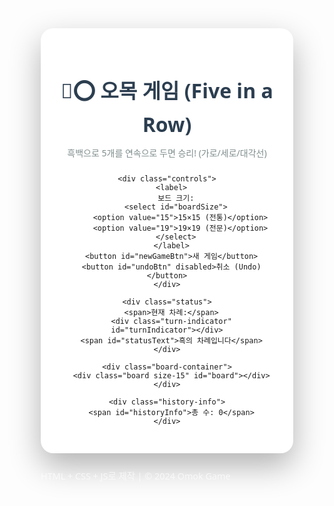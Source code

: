 <!DOCTYPE html>
<html lang="ko">
<head>
  <meta charset="UTF-8" />
  <meta name="viewport" content="width=device-width, initial-scale=1.0"/>
  <title>🖤⭕ 오목 게임 (Five in a Row)</title>
  <style>
    * {
      box-sizing: border-box;
      margin: 0;
      padding: 0;
      font-family: 'Apple SD Gothic Neo', 'Malgun Gothic', 'Segoe UI', sans-serif;
    }

    body {
      background: linear-gradient(135deg, #1e3c72, #2a5298);
      min-height: 100vh;
      display: flex;
      justify-content: center;
      align-items: center;
      padding: 20px;
      color: #333;
    }

    .container {
      background: white;
      border-radius: 20px;
      padding: 30px;
      box-shadow: 0 20px 50px rgba(0, 0, 0, 0.3);
      text-align: center;
      max-width: 700px;
      width: 100%;
    }

    h1 {
      color: #2c3e50;
      margin-bottom: 10px;
      font-size: 2rem;
    }

    .subtitle {
      color: #7f8c8d;
      margin-bottom: 25px;
    }

    .controls {
      display: flex;
      gap: 15px;
      align-items: center;
      justify-content: center;
      margin-bottom: 20px;
      flex-wrap: wrap;
    }

    select, button {
      padding: 10px 16px;
      border-radius: 10px;
      border: 1px solid #ddd;
      font-size: 1rem;
      background: #f8f9fa;
      cursor: pointer;
      transition: all 0.2s;
    }

    button {
      background: #3498db;
      color: white;
      border: none;
      font-weight: bold;
      box-shadow: 0 4px 8px rgba(52, 152, 219, 0.3);
    }

    button:hover {
      background: #2980b9;
      transform: translateY(-1px);
    }

    button:disabled {
      background: #bdc3c7;
      cursor: not-allowed;
      transform: none;
      box-shadow: none;
    }

    .status {
      font-size: 1.3rem;
      font-weight: bold;
      margin: 15px 0;
      min-height: 32px;
      display: flex;
      align-items: center;
      justify-content: center;
      gap: 10px;
    }

    .turn-indicator {
      display: inline-block;
      width: 24px;
      height: 24px;
      border-radius: 50%;
      background: #000;
      border: 3px solid #333;
    }

    .turn-indicator.white {
      background: #fff;
      border: 3px solid #ccc;
    }

    /* 오목판 */
    .board-container {
      position: relative;
      display: inline-block;
      background: #deb887; /* 나무 색감 */
      padding: 20px;
      border-radius: 15px;
      box-shadow: inset 0 0 20px rgba(0,0,0,0.2);
    }

    .board {
      display: grid;
      background: #deb887;
      position: relative;
      touch-action: manipulation;
    }

    /* 15x15 vs 19x19 크기 조정 */
    .board.size-15 {
      grid-template-columns: repeat(15, 1fr);
      width: 450px;
      height: 450px;
    }

    .board.size-19 {
      grid-template-columns: repeat(19, 1fr);
      width: 520px;
      height: 520px;
    }

    @media (max-width: 600px) {
      .board.size-15 { width: 300px; height: 300px; }
      .board.size-19 { width: 350px; height: 350px; }
    }

    .cell {
      position: relative;
      border: 1px solid rgba(0,0,0,0.05);
      cursor: pointer;
      user-select: none;
    }

    .cell::after {
      content: '';
      display: block;
      padding-bottom: 100%;
    }

    .stone {
      position: absolute;
      top: 50%;
      left: 50%;
      transform: translate(-50%, -50%);
      width: 85%;
      height: 85%;
      border-radius: 50%;
      box-shadow: 0 2px 5px rgba(0,0,0,0.3);
    }

    .stone.black {
      background: radial-gradient(circle at 30% 30%, #555, #000);
      border: 2px solid #000;
    }

    .stone.white {
      background: radial-gradient(circle at 30% 30%, #fff, #eee);
      border: 2px solid #aaa;
    }

    /* 승리 선 그리기용 */
    .win-line {
      position: absolute;
      background: red;
      z-index: 10;
      transform-origin: 0 0;
    }

    .win-line.horizontal { height: 4px; }
    .win-line.vertical { width: 4px; }
    .win-line.diagonal { height: 4px; transform: rotate(45deg); }
    .win-line.diagonal2 { height: 4px; transform: rotate(-45deg); }

    footer {
      margin-top: 25px;
      color: rgba(255,255,255,0.7);
      font-size: 0.9rem;
    }

    .history-info {
      margin-top: 15px;
      color: #555;
      font-size: 0.9rem;
    }
  </style>
</head>
<body>
  <div class="container">
    <h1>🖤⭕ 오목 게임 (Five in a Row)</h1>
    <p class="subtitle">흑백으로 5개를 연속으로 두면 승리! (가로/세로/대각선)</p>

    <div class="controls">
      <label>
        보드 크기:
        <select id="boardSize">
          <option value="15">15×15 (전통)</option>
          <option value="19">19×19 (전문)</option>
        </select>
      </label>
      <button id="newGameBtn">새 게임</button>
      <button id="undoBtn" disabled>취소 (Undo)</button>
    </div>

    <div class="status">
      <span>현재 차례:</span>
      <div class="turn-indicator" id="turnIndicator"></div>
      <span id="statusText">흑의 차례입니다</span>
    </div>

    <div class="board-container">
      <div class="board size-15" id="board"></div>
    </div>

    <div class="history-info">
      <span id="historyInfo">총 수: 0</span>
    </div>
  </div>

  <footer>
    HTML + CSS + JS로 제작 | © 2024 Omok Game
  </footer>

  <script>
    const boardEl = document.getElementById('board');
    const boardSizeSelect = document.getElementById('boardSize');
    const newGameBtn = document.getElementById('newGameBtn');
    const undoBtn = document.getElementById('undoBtn');
    const statusText = document.getElementById('statusText');
    const turnIndicator = document.getElementById('turnIndicator');
    const historyInfo = document.getElementById('historyInfo');

    let boardSize = 15;
    let boardState = []; // 2D 배열: null, 'black', 'white'
    let currentPlayer = 'black'; // 흑부터 시작
    let gameOver = false;
    let history = []; // { x, y, player } 저장
    let winLine = null; // { type, start, end }

    function initBoard() {
      boardState = Array(boardSize).fill(null).map(() => Array(boardSize).fill(null));
      gameOver = false;
      currentPlayer = 'black';
      history = [];
      winLine = null;
      updateStatus();
      renderBoard();
      undoBtn.disabled = true;
      clearWinLine();
    }

    function renderBoard() {
      boardEl.className = `board size-${boardSize}`;
      boardEl.innerHTML = '';
      for (let y = 0; y < boardSize; y++) {
        for (let x = 0; x < boardSize; x++) {
          const cell = document.createElement('div');
          cell.classList.add('cell');
          cell.dataset.x = x;
          cell.dataset.y = y;
          cell.addEventListener('click', onCellClick);
          cell.addEventListener('contextmenu', (e) => e.preventDefault()); // 우클릭 메뉴 방지

          const stone = boardState[y][x];
          if (stone) {
            const stoneEl = document.createElement('div');
            stoneEl.classList.add('stone', stone);
            cell.appendChild(stoneEl);
          }

          boardEl.appendChild(cell);
        }
      }

      // 승리 선 그리기
      if (winLine) {
        drawWinLine(winLine);
      }

      historyInfo.textContent = `총 수: ${history.length}`;
    }

    function onCellClick(e) {
      if (gameOver) return;

      const x = parseInt(e.currentTarget.dataset.x);
      const y = parseInt(e.currentTarget.dataset.y);

      if (boardState[y][x] !== null) return;

      // 수 둠
      boardState[y][x] = currentPlayer;
      history.push({ x, y, player: currentPlayer });
      undoBtn.disabled = false;

      // 승리 체크
      const result = checkWin(x, y, currentPlayer);
      if (result.win) {
        gameOver = true;
        winLine = result.line;
        statusText.textContent = `${currentPlayer === 'black' ? '흑' : '백'} 승리! 🎉`;
        renderBoard();
        return;
      }

      // 비김 체크 (보드 가득)
      if (history.length === boardSize * boardSize) {
        statusText.textContent = '무승부!';
        gameOver = true;
        return;
      }

      // 턴 전환
      currentPlayer = currentPlayer === 'black' ? 'white' : 'black';
      updateStatus();
      renderBoard();
    }

    function updateStatus() {
      turnIndicator.className = 'turn-indicator ' + (currentPlayer === 'white' ? 'white' : '');
      statusText.textContent = `${currentPlayer === 'black' ? '흑' : '백'}의 차례입니다`;
      historyInfo.textContent = `총 수: ${history.length}`;
    }

    // 5연속 검사 (네 방향: 가로, 세로, 대각 \ , 대각 / )
    function checkWin(x, y, player) {
      const directions = [
        { dx: 1, dy: 0 },  // horizontal
        { dx: 0, dy: 1 },  // vertical
        { dx: 1, dy: 1 },  // diagonal \
        { dx: 1, dy: -1 }  // diagonal /
      ];

      for (const dir of directions) {
        let count = 1; // 현재 위치 포함
        let line = [{x, y}];

        // 양방향 탐색
        for (let sign of [-1, 1]) {
          for (let step = 1; step <= 5; step++) {
            const nx = x + sign * step * dir.dx;
            const ny = y + sign * step * dir.dy;
            if (nx < 0 || ny < 0 || nx >= boardSize || ny >= boardSize) break;
            if (boardState[ny][nx] === player) {
              count++;
              line.push({x: nx, y: ny});
            } else {
              break;
            }
          }
        }

        if (count >= 5) {
          // 정확히 연속된 5개의 선 추출
          const sortedLine = line.sort((a,b) => a.x - b.x || a.y - b.y);
          // 실제 5연속 구간 찾기 (가장 긴 연속 중 첫 5개 이상)
          const winSeq = extractFiveInLine(sortedLine, dir, player);
          return { win: true, line: { type: getDirectionName(dir), cells: winSeq } };
        }
      }

      return { win: false };
    }

    function extractFiveInLine(points, dir, player) {
      // 단순화: points에서 연속된 5개를 찾아 반환 (실제론 중복될 수 있으나 여기선 최초 발견 5개)
      // 방향에 따라 정렬 후 연속 5개 슬라이스
      if (dir.dx === 1 && dir.dy === 0) {
        points.sort((a,b) => a.x - b.x);
      } else if (dir.dx === 0 && dir.dy === 1) {
        points.sort((a,b) => a.y - b.y);
      } else if (dir.dx === 1 && dir.dy === 1) {
        points.sort((a,b) => a.x - b.x);
      } else if (dir.dx === 1 && dir.dy === -1) {
        points.sort((a,b) => a.x - b.x);
      }

      // 연속된 5개 조합 탐색 (최초 발견된 5개)
      for (let i = 0; i <= points.length - 5; i++) {
        const slice = points.slice(i, i+5);
        if (isConsecutive(slice, dir)) {
          return slice;
        }
      }

      // 길이가 5보다 클 경우에도 처리
      // 간단하게 처음 5개 반환 (실제 게임에서는 드물지만)
      return points.slice(0,5);
    }

    function isConsecutive(arr, dir) {
      arr.sort((a,b) => a.x - b.x || a.y - b.y);
      for (let i = 1; i < arr.length; i++) {
        const dx = arr[i].x - arr[i-1].x;
        const dy = arr[i].y - arr[i-1].y;
        if (dx !== dir.dx || dy !== dir.dy) return false;
      }
      return true;
    }

    function getDirectionName(dir) {
      if (dir.dx === 1 && dir.dy === 0) return 'horizontal';
      if (dir.dx === 0 && dir.dy === 1) return 'vertical';
      if (dir.dx === 1 && dir.dy === 1) return 'diagonal';
      if (dir.dx === 1 && dir.dy === -1) return 'diagonal2';
      return 'horizontal';
    }

    function drawWinLine(line) {
      if (!line || !line.cells || line.cells.length < 5) return;

      const first = line.cells[0];
      const last = line.cells[line.cells.length - 1];

      const boardRect = boardEl.getBoundingClientRect();
      const cellWidth = boardRect.width / boardSize;
      const cellHeight = boardRect.height / boardSize;

      const lineEl = document.createElement('div');
      lineEl.classList.add('win-line', line.type);

      const padding = 20; // board-container의 padding
      const offsetX = boardEl.offsetLeft + padding;
      const offsetY = boardEl.offsetTop + padding;

      if (line.type === 'horizontal') {
        const y = first.y * cellHeight + cellHeight/2 + padding;
        lineEl.style.top = `${y}px`;
        lineEl.style.left = `${first.x * cellWidth + cellWidth/2 + padding}px`;
        lineEl.style.width = `${(last.x - first.x) * cellWidth}px`;
        lineEl.style.transform = 'none';
      } else if (line.type === 'vertical') {
        const x = first.x * cellWidth + cellWidth/2 + padding;
        lineEl.style.left = `${x}px`;
        lineEl.style.top = `${first.y * cellHeight + cellHeight/2 + padding}px`;
        lineEl.style.height = `${(last.y - first.y) * cellHeight}px`;
      } else if (line.type === 'diagonal') {
        const x = first.x * cellWidth + cellWidth/2 + padding;
        const y = first.y * cellHeight + cellHeight/2 + padding;
        lineEl.style.left = `${x}px`;
        lineEl.style.top = `${y}px`;
        lineEl.style.width = `${Math.hypot((last.x - first.x)*cellWidth, (last.y - first.y)*cellHeight)}px`;
        lineEl.style.transform = 'rotate(45deg)';
        lineEl.style.transformOrigin = '0 0';
      } else if (line.type === 'diagonal2') {
        const x = last.x * cellWidth + cellWidth/2 + padding; // 끝점부터 시작 (왼쪽 위 기준)
        const y = first.y * cellHeight + cellHeight/2 + padding;
        lineEl.style.left = `${x}px`;
        lineEl.style.top = `${y}px`;
        lineEl.style.width = `${Math.hypot((last.x - first.x)*cellWidth, (first.y - last.y)*cellHeight)}px`;
        lineEl.style.transform = 'rotate(-45deg)';
        lineEl.style.transformOrigin = '0 0';
      }

      boardEl.parentElement.appendChild(lineEl);
    }

    function clearWinLine() {
      const prev = boardEl.parentElement.querySelector('.win-line');
      if (prev) prev.remove();
    }

    // Undo 기능
    undoBtn.addEventListener('click', () => {
      if (history.length === 0 || gameOver) return;
      const lastMove = history.pop();
      boardState[lastMove.y][lastMove.x] = null;
      currentPlayer = lastMove.player; // 이전 플레이어로 되돌림
      if (history.length === 0) undoBtn.disabled = true;
      updateStatus();
      clearWinLine();
      renderBoard();
    });

    // 새 게임
    newGameBtn.addEventListener('click', () => {
      boardSize = parseInt(boardSizeSelect.value);
      initBoard();
    });

    boardSizeSelect.addEventListener('change', () => {
      boardSize = parseInt(boardSizeSelect.value);
      initBoard();
    });

    // 초기화
    window.addEventListener('DOMContentLoaded', () => {
      initBoard();
    });
  </script>
</body>
</html>
